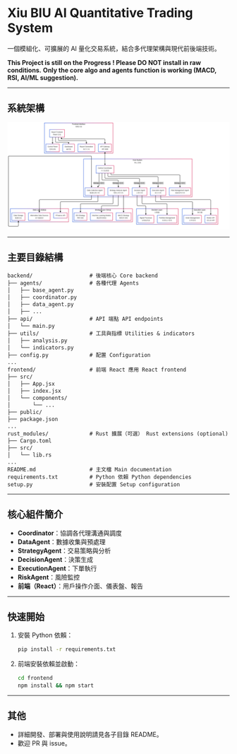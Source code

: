 # Xiu BIU AI Quantitative Trading System

一個模組化、可擴展的 AI 量化交易系統，結合多代理架構與現代前後端技術。

**This Project is still on the Progress ! Please DO NOT install in raw conditions.**
**Only the core algo and agents function is working (MACD, RSI, AI/ML suggestion).**

---

## 系統架構

![系統架構圖](public/x-biu-ai-quant-full-mmd.png)

---

## 主要目錄結構

```
backend/                  # 後端核心 Core backend
├── agents/               # 各種代理 Agents
│   ├── base_agent.py
│   ├── coordinator.py
│   ├── data_agent.py
│   ├── ...
├── api/                  # API 端點 API endpoints
│   └── main.py
├── utils/                # 工具與指標 Utilities & indicators
│   ├── analysis.py
│   └── indicators.py
├── config.py             # 配置 Configuration
...
frontend/                 # 前端 React 應用 React frontend
├── src/
│   ├── App.jsx
│   ├── index.jsx
│   └── components/
│       └── ...
├── public/
├── package.json
...
rust_modules/             # Rust 擴展（可選） Rust extensions (optional)
├── Cargo.toml
├── src/
│   └── lib.rs
...
README.md                 # 主文檔 Main documentation
requirements.txt          # Python 依賴 Python dependencies
setup.py                  # 安裝配置 Setup configuration
```

---

## 核心組件簡介

- **Coordinator**：協調各代理溝通與調度
- **DataAgent**：數據收集與預處理
- **StrategyAgent**：交易策略與分析
- **DecisionAgent**：決策生成
- **ExecutionAgent**：下單執行
- **RiskAgent**：風險監控
- **前端（React）**：用戶操作介面、儀表盤、報告

---

## 快速開始

1. 安裝 Python 依賴：
   ```bash
   pip install -r requirements.txt
   ```
2. 前端安裝依賴並啟動：
   ```bash
   cd frontend
   npm install && npm start
   ```

---

## 其他

- 詳細開發、部署與使用說明請見各子目錄 README。
- 歡迎 PR 與 issue。
